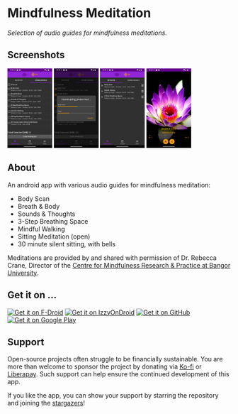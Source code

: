 # Mindfulness Meditation
_Selection of audio guides for mindfulness meditations._

## Screenshots

<p float="center">
  <img src="https://github.com/vbresan/MindfulnessMeditation/blob/master/metadata/en-US/images/phoneScreenshots/1.png" width="20%" alt="Screenshot downloadable meditations" title="Screenshot downloadable meditations" />
  <img src="https://github.com/vbresan/MindfulnessMeditation/blob/master/metadata/en-US/images/phoneScreenshots/2.png" width="20%" alt="Screenshot downloading meditations" title="Screenshot downloading meditations" />
  <img src="https://github.com/vbresan/MindfulnessMeditation/blob/master/metadata/en-US/images/phoneScreenshots/3.png" width="20%" alt="Screenshot on-device meditations" title="Screenshot on-device meditations" />
  <img src="https://github.com/vbresan/MindfulnessMeditation/blob/master/metadata/en-US/images/phoneScreenshots/4.png" width="20%" alt="Screenshot meditation player" title="Screenshot meditation player" />
</p>

## About

An android app with various audio guides for mindfulness meditation:

* Body Scan
* Breath & Body
* Sounds & Thoughts
* 3-Step Breathing Space
* Mindful Walking
* Sitting Meditation (open)
* 30 minute silent sitting, with bells

Meditations are provided by and shared with permission of Dr. Rebecca Crane, Director of the [Centre for Mindfulness Research & Practice at Bangor University](https://www.bangor.ac.uk/centre-for-mindfulness).

## Get it on ...

[<img src="https://fdroid.gitlab.io/artwork/badge/get-it-on.png"
     alt="Get it on F-Droid"
     height="80">](https://f-droid.org/packages/biz.binarysolutions.mindfulnessmeditation/)
[<img src="https://gitlab.com/IzzyOnDroid/repo/-/raw/master/assets/IzzyOnDroid.png"
     alt="Get it on IzzyOnDroid"
     height="80">](https://apt.izzysoft.de/fdroid/index/apk/biz.binarysolutions.mindfulnessmeditation)
[<img src="https://raw.githubusercontent.com/andOTP/andOTP/master/assets/badges/get-it-on-github.png"
     alt="Get it on GitHub"
     height="80">](https://github.com/vbresan/MindfulnessMeditation/releases/latest)
[<img src="https://play.google.com/intl/en_us/badges/images/generic/en-play-badge.png"
     alt="Get it on Google Play"
     height="80">](https://play.google.com/store/apps/details?id=biz.binarysolutions.mindfulnessmeditation)

## Support

Open-source projects often struggle to be financially sustainable. You are more than welcome to sponsor the project by donating via [Ko-fi](https://ko-fi.com/vbresan) or [Liberapay](https://liberapay.com/vbresan). Such support can help ensure the continued development of this app.

If you like the app, you can show your support by starring the repository and joining the [stargazers](https://github.com/vbresan/MindfulnessMeditation/stargazers)!